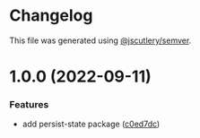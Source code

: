 # Changelog

This file was generated using [@jscutlery/semver](https://github.com/jscutlery/semver).

# 1.0.0 (2022-09-11)


### Features

* add persist-state package ([c0ed7dc](https://github.com/Michsior14/ngrx-addons/commit/c0ed7dccb4f1a548e17724bc8afb7214227507d6))
